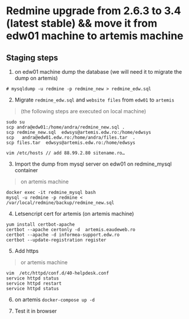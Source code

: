 
# Redmine upgrade from 2.6.3 to 3.4 (latest stable) && move it from edw01 machine to artemis machine

## Staging steps  

1. on edw01 machine  dump the database (we will need it to migrate the dump on artemis)

`# mysqldump -u redmine -p redmine_new > redmine_edw.sql`


2. Migrate `redmine_edw.sql` and `website files` from `edw01` to `artemis`
> (the following steps are executed on local machine)
```
sudo su
scp andra@edw01:/home/andra/redmine_new.sql .
scp redmine_new.sql  edwsys@artemis.edw.ro:/home/edwsys
scp   andra@edw01.edw.ro:/home/andra/files.tar  .
scp files.tar  edwsys@artemis.edw.ro:/home/edwsys

vim /etc/hosts // add 88.99.2.80 sitename.ro…
```



3. Import the dump from mysql server on edw01 on redmine_mysql container
> on artemis machine
```
docker exec -it redmine_mysql bash
mysql -u redmine -p redmine < /var/local/redmine/backup/redmine_new.sql
```


4. Letsencript cert for artemis (on artemis machine)
```
yum install certbot-apache
certbot --apache certonly -d  artemis.eaudeweb.ro
certbot --apache -d informea-support.edw.ro
certbot --update-registration register
```

5. Add https
> or artemis machine
```
vim  /etc/httpd/conf.d/40-helpdesk.conf 
service httpd status 
service httpd restart
service httpd status 
```
6. on artemis 
`docker-compose up -d`

7. Test it in browser 



